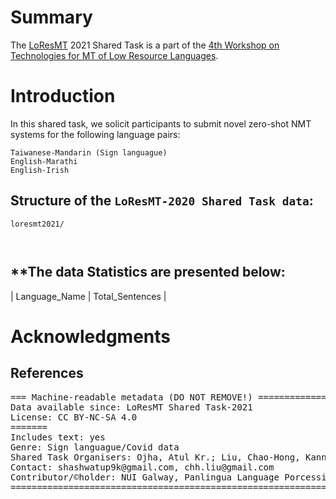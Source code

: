 # Summary

The [LoResMT](https://github.com/panlingua/loresmt-2021/) 2021 Shared Task is a part of the [4th Workshop on Technologies for MT of Low Resource Languages](https://sites.google.com/view/loresmt/).

# Introduction
In this shared task, we solicit participants to submit novel zero-shot NMT systems for the following language pairs:

	Taiwanese-Mandarin (Sign languague)
	English-Marathi
	English-Irish

## Structure of the `LoResMT-2020 Shared Task data`:
```
loresmt2021/

   
```
**The data Statistics are presented below:
-----------------------------------------------------
| Language_Name	| Total_Sentences |


# Acknowledgments

 

## References

<pre>
=== Machine-readable metadata (DO NOT REMOVE!) ================================
Data available since: LoResMT Shared Task-2021
License: CC BY-NC-SA 4.0
=======
Includes text: yes
Genre: Sign languague/Covid data
Shared Task Organisers: Ojha, Atul Kr.; Liu, Chao-Hong, Kann; Katharina, Ortega, John
Contact: shashwatup9k@gmail.com, chh.liu@gmail.com
Contributor/&copy;holder: NUI Galway, Panlingua Language Porcessing LLP, N. Delhi, India
===============================================================================
</pre>
